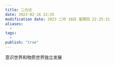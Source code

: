 ```yaml
---
title: 二元论
date: 2023-02-16 22:25
modification date: 2023 二月 16日 星期四 22:25:31
aliases:
  - 
tags:
  - 
publish: "true"
---
```


意识世界和物质世界独立发展